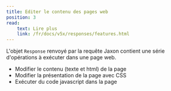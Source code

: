 ```yaml
---
title: Editer le contenu des pages web
position: 3
read:
    text: Lire plus
    link: /fr/docs/v5x/responses/features.html
---
```


L'objet `Response` renvoyé par la requête Jaxon contient une série d'opérations à exécuter dans une page web.

- Modifier le contenu (texte et html) de la page
- Modifier la présentation de la page avec CSS
- Exécuter du code javascript dans la page
